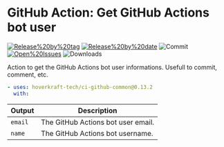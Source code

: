 <!-- start title -->

# GitHub Action: Get GitHub Actions bot user

<!-- end title -->
<!--
// jscpd:ignore-start
-->
<!-- start badges -->

<a href="https%3A%2F%2Fgithub.com%2Fhoverkraft-tech%2Fci-github-common%2Freleases%2Flatest"><img src="https://img.shields.io/github/v/release/hoverkraft-tech/ci-github-common?display_name=tag&sort=semver&logo=github&style=flat-square" alt="Release%20by%20tag" /></a>
<a href="https%3A%2F%2Fgithub.com%2Fhoverkraft-tech%2Fci-github-common%2Freleases%2Flatest"><img src="https://img.shields.io/github/release-date/hoverkraft-tech/ci-github-common?display_name=tag&sort=semver&logo=github&style=flat-square" alt="Release%20by%20date" /></a>
<img src="https://img.shields.io/github/last-commit/hoverkraft-tech/ci-github-common?logo=github&style=flat-square" alt="Commit" />
<a href="https%3A%2F%2Fgithub.com%2Fhoverkraft-tech%2Fci-github-common%2Fissues"><img src="https://img.shields.io/github/issues/hoverkraft-tech/ci-github-common?logo=github&style=flat-square" alt="Open%20Issues" /></a>
<img src="https://img.shields.io/github/downloads/hoverkraft-tech/ci-github-common/total?logo=github&style=flat-square" alt="Downloads" />

<!-- end badges -->
<!--
// jscpd:ignore-end
-->
<!-- start description -->

Action to get the GitHub Actions bot user informations. Usefull to commit, comment, etc.

<!-- end description -->
<!-- start contents -->
<!-- end contents -->
<!-- start usage -->

```yaml
- uses: hoverkraft-tech/ci-github-common@0.13.2
  with:
```

<!-- end usage -->
<!-- start inputs -->
<!-- end inputs -->
<!-- start outputs -->

| **Output**         | **Description**                    |
| ------------------ | ---------------------------------- |
| <code>email</code> | The GitHub Actions bot user email. |
| <code>name</code>  | The GitHub Actions bot username.   |

<!-- end outputs -->
<!-- start [.github/ghadocs/examples/] -->
<!-- end [.github/ghadocs/examples/] -->
